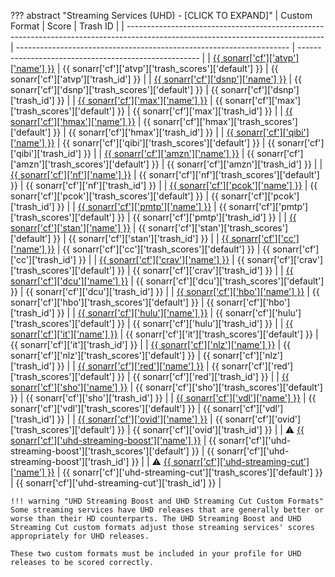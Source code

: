 ??? abstract "Streaming Services (UHD) - [CLICK TO EXPAND]"
    | Custom Format                                                                                                                   | Score                                                                | Trash ID                                              |
    | ------------------------------------------------------------------------------------------------------------------------------- | -------------------------------------------------------------------- | ----------------------------------------------------- |
    | [{{ sonarr['cf']['atvp']['name'] }}](/Sonarr/sonarr-collection-of-custom-formats/#atvp)                                         | {{ sonarr['cf']['atvp']['trash_scores']['default'] }}                | {{ sonarr['cf']['atvp']['trash_id'] }}                |
    | [{{ sonarr['cf']['dsnp']['name'] }}](/Sonarr/sonarr-collection-of-custom-formats/#dsnp)                                         | {{ sonarr['cf']['dsnp']['trash_scores']['default'] }}                | {{ sonarr['cf']['dsnp']['trash_id'] }}                |
    | [{{ sonarr['cf']['max']['name'] }}](/Sonarr/sonarr-collection-of-custom-formats/#max)                                           | {{ sonarr['cf']['max']['trash_scores']['default'] }}                 | {{ sonarr['cf']['max']['trash_id'] }}                 |
    | [{{ sonarr['cf']['hmax']['name'] }}](/Sonarr/sonarr-collection-of-custom-formats/#hmax)                                         | {{ sonarr['cf']['hmax']['trash_scores']['default'] }}                | {{ sonarr['cf']['hmax']['trash_id'] }}                |
    | [{{ sonarr['cf']['qibi']['name'] }}](/Sonarr/sonarr-collection-of-custom-formats/#qibi)                                         | {{ sonarr['cf']['qibi']['trash_scores']['default'] }}                | {{ sonarr['cf']['qibi']['trash_id'] }}                |
    | [{{ sonarr['cf']['amzn']['name'] }}](/Sonarr/sonarr-collection-of-custom-formats/#amzn)                                         | {{ sonarr['cf']['amzn']['trash_scores']['default'] }}                | {{ sonarr['cf']['amzn']['trash_id'] }}                |
    | [{{ sonarr['cf']['nf']['name'] }}](/Sonarr/sonarr-collection-of-custom-formats/#nf)                                             | {{ sonarr['cf']['nf']['trash_scores']['default'] }}                  | {{ sonarr['cf']['nf']['trash_id'] }}                  |
    | [{{ sonarr['cf']['pcok']['name'] }}](/Sonarr/sonarr-collection-of-custom-formats/#pcok)                                         | {{ sonarr['cf']['pcok']['trash_scores']['default'] }}                | {{ sonarr['cf']['pcok']['trash_id'] }}                |
    | [{{ sonarr['cf']['pmtp']['name'] }}](/Sonarr/sonarr-collection-of-custom-formats/#pmtp)                                         | {{ sonarr['cf']['pmtp']['trash_scores']['default'] }}                | {{ sonarr['cf']['pmtp']['trash_id'] }}                |
    | [{{ sonarr['cf']['stan']['name'] }}](/Sonarr/sonarr-collection-of-custom-formats/#stan)                                         | {{ sonarr['cf']['stan']['trash_scores']['default'] }}                | {{ sonarr['cf']['stan']['trash_id'] }}                |
    | [{{ sonarr['cf']['cc']['name'] }}](/Sonarr/sonarr-collection-of-custom-formats/#cc)                                             | {{ sonarr['cf']['cc']['trash_scores']['default'] }}                  | {{ sonarr['cf']['cc']['trash_id'] }}                  |
    | [{{ sonarr['cf']['crav']['name'] }}](/Sonarr/sonarr-collection-of-custom-formats/#crav)                                         | {{ sonarr['cf']['crav']['trash_scores']['default'] }}                | {{ sonarr['cf']['crav']['trash_id'] }}                |
    | [{{ sonarr['cf']['dcu']['name'] }}](/Sonarr/sonarr-collection-of-custom-formats/#dcu)                                           | {{ sonarr['cf']['dcu']['trash_scores']['default'] }}                 | {{ sonarr['cf']['dcu']['trash_id'] }}                 |
    | [{{ sonarr['cf']['hbo']['name'] }}](/Sonarr/sonarr-collection-of-custom-formats/#hbo)                                           | {{ sonarr['cf']['hbo']['trash_scores']['default'] }}                 | {{ sonarr['cf']['hbo']['trash_id'] }}                 |
    | [{{ sonarr['cf']['hulu']['name'] }}](/Sonarr/sonarr-collection-of-custom-formats/#hulu)                                         | {{ sonarr['cf']['hulu']['trash_scores']['default'] }}                | {{ sonarr['cf']['hulu']['trash_id'] }}                |
    | [{{ sonarr['cf']['it']['name'] }}](/Sonarr/sonarr-collection-of-custom-formats/#it)                                             | {{ sonarr['cf']['it']['trash_scores']['default'] }}                  | {{ sonarr['cf']['it']['trash_id'] }}                  |
    | [{{ sonarr['cf']['nlz']['name'] }}](/Sonarr/sonarr-collection-of-custom-formats/#nlz)                                           | {{ sonarr['cf']['nlz']['trash_scores']['default'] }}                 | {{ sonarr['cf']['nlz']['trash_id'] }}                 |
    | [{{ sonarr['cf']['red']['name'] }}](/Sonarr/sonarr-collection-of-custom-formats/#red)                                           | {{ sonarr['cf']['red']['trash_scores']['default'] }}                 | {{ sonarr['cf']['red']['trash_id'] }}                 |
    | [{{ sonarr['cf']['sho']['name'] }}](/Sonarr/sonarr-collection-of-custom-formats/#sho)                                           | {{ sonarr['cf']['sho']['trash_scores']['default'] }}                 | {{ sonarr['cf']['sho']['trash_id'] }}                 |
    | [{{ sonarr['cf']['vdl']['name'] }}](/Sonarr/sonarr-collection-of-custom-formats/#vdl)                                           | {{ sonarr['cf']['vdl']['trash_scores']['default'] }}                 | {{ sonarr['cf']['vdl']['trash_id'] }}                 |
    | [{{ sonarr['cf']['ovid']['name'] }}](/Sonarr/sonarr-collection-of-custom-formats/#ovid)                                         | {{ sonarr['cf']['ovid']['trash_scores']['default'] }}                | {{ sonarr['cf']['ovid']['trash_id'] }}                |
    | :warning: [{{ sonarr['cf']['uhd-streaming-boost']['name'] }}](/Sonarr/sonarr-collection-of-custom-formats/#uhd-streaming-boost) | {{ sonarr['cf']['uhd-streaming-boost']['trash_scores']['default'] }} | {{ sonarr['cf']['uhd-streaming-boost']['trash_id'] }} |
    | :warning: [{{ sonarr['cf']['uhd-streaming-cut']['name'] }}](/Sonarr/sonarr-collection-of-custom-formats/#uhd-streaming-cut)     | {{ sonarr['cf']['uhd-streaming-cut']['trash_scores']['default'] }}   | {{ sonarr['cf']['uhd-streaming-cut']['trash_id'] }}   |

    !!! warning "UHD Streaming Boost and UHD Streaming Cut Custom Formats"
    Some streaming services have UHD releases that are generally better or worse than their HD counterparts. The UHD Streaming Boost and UHD Streaming Cut custom formats adjust those streaming services' scores appropriately for UHD releases.

    These two custom formats must be included in your profile for UHD releases to be scored correctly.
